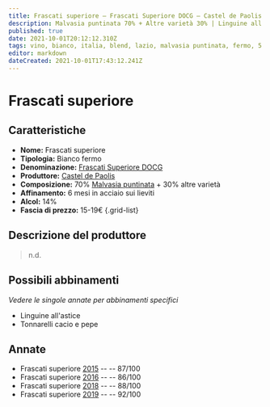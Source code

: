 ```yaml
---
title: Frascati superiore – Frascati Superiore DOCG – Castel de Paolis – Lazio (IT) – 15-19€ – 3★-5★
description: Malvasia puntinata 70% + Altre varietà 30% | Linguine all'astice – Tonnarelli cacio e pepe
published: true
date: 2021-10-01T20:12:12.310Z
tags: vino, bianco, italia, blend, lazio, malvasia puntinata, fermo, 5 stelle, 15-19€, linguine all'astice, tonnarelli cacio e pepe
editor: markdown
dateCreated: 2021-10-01T17:43:12.241Z
---
```


# Frascati superiore

## Caratteristiche
- **Nome:** Frascati superiore
- **Tipologia:** Bianco fermo
- **Denominazione:** [Frascati Superiore DOCG](/denominazioni/Italia/Lazio/DOCG/Frascati-Superiore)
- **Produttore:** [Castel de Paolis](/produttori/Italia/Lazio/Castel-de-Paolis) 
- **Composizione:** 70% [Malvasia puntinata](/vitigni/Italia/bacca-bianca/malvasia-puntinata) + 30% altre varietà
- **Affinamento:** 6 mesi in acciaio sui lieviti
- **Alcol:** 14%
- **Fascia di prezzo:** 15-19€
{.grid-list}

## Descrizione del produttore

> n.d.

## Possibili abbinamenti
*Vedere le singole annate per abbinamenti specifici*

- Linguine all'astice
- Tonnarelli cacio e pepe

## Annate
- Frascati superiore [2015](/vini/Italia/Lazio/Castel-de-Paolis/Frascati-superiore/2015) -- <span class="star-3"></span> -- 87/100
- Frascati superiore [2016](/vini/Italia/Lazio/Castel-de-Paolis/Frascati-superiore/2016) -- <span class="star-3"></span> -- 86/100
- Frascati superiore [2018](/vini/Italia/Lazio/Castel-de-Paolis/Frascati-superiore/2018) -- <span class="star-3"></span> -- 88/100
- Frascati superiore [2019](/vini/Italia/Lazio/Castel-de-Paolis/Frascati-superiore/2019) -- <span class="star-5"></span> -- 92/100

